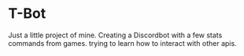 # T-Bot

Just a little project of mine.
Creating a Discordbot with a few stats commands from games. trying to learn how to interact with other apis.
